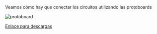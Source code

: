 Veamos cómo hay que conectar los circuitos utilizando las protoboards


![protoboard](http://3.bp.blogspot.com/_Ot4tbUfcwjQ/S-cZNkAHYwI/AAAAAAAAADo/RLjRkcm18FQ/s400/inside+the+breadboard.gif "protoboard")

 [Enlace para descargas](https://www.dropbox.com/s/asob7rddbp6ko7q/4.5%20-%20Prototipos.pdf)
 


